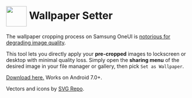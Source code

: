 # <image src="app/src/main/res/mipmap-xxxhdpi/ic_launcher_round.webp" style="width: 2em; height: 2em; vertical-align: middle;" /> Wallpaper Setter
The wallpaper cropping process on Samsung OneUI is <a href="https://www.reddit.com/r/GalaxyTab/comments/j31wox/loss_of_image_quality_when_i_apply_an_image_as_a/" target="_blank">notorious for degrading image quality</a>.

This tool lets you directly apply your **pre-cropped** images to lockscreen or desktop with minimal quality loss. Simply open the **sharing menu** of the desired image in your file manager or gallery, then pick `Set as Wallpaper`.

<a href="https://github.com/shezik/WallpaperSetter/releases" target="_blank">Download here.</a> Works on Android 7.0+.

Vectors and icons by <a href="https://www.svgrepo.com/svg/30504/window" target="_blank">SVG Repo</a>.

